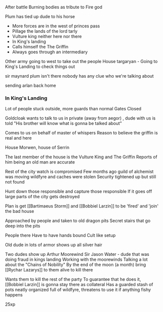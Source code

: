 After battle
Burning bodies as tribute to Fire god

Plum has tied up dude to his horse
 - More forces are in the west of princes pass
 - Pillage the lands of the lord tarly
 - Vulture king neither here nor there
 - In King's landing
 - Calls himself the The Griffin
 - Always goes through an intermediary

Other army going to west to take out the people 
House targaryan - Going to King's Landing to check things out

sir maynard plum isn't there
nobody has any clue who we're talking about

sending arlan back home

### In King's Landing

Lot of people stuck outside, more guards than normal
Gates Closed

Goldcloak wants to talk to us in private (away from aegor) , dude with us is told "His brother will know what is gonna be talked about"

Comes to us on behalf of master of whispers
Reason to believe the griffin is real and here

House Morwen, house of Serrin

The last member of the house is the Vulture King and The Griffin
Reports of him being an old man are accurate

Rest of the city watch is compromised
Few months ago guild of alchemist was moving wildfyre and caches were stolen
Security tightened up but still not found

Hunt down those responsible and capture those responsible
If it goes off large parts of the city gets destroyed

Plan is get [[Bartimaeus Storm]] and [[Bobbiel Larzin]] to be 'fired' and 'join' the bad house

Approached by people and taken to old dragon pits
Secret stairs that go deep into the pits

People there
Have to have hands bound
Cult like setup

Old dude in lots of armor shows up
all silver hair

Two dudes show up
	Arthur Moorewind
	Sir Jason Water - dude that was doing fraud in kings landing 
		Working with the moorewinds
Talking a lot about the "Chains of Nobility"
By the end of the moon (a month) bring [[Rychar Lazarys]] to them alive to kill there

Wants them to kill the rest of the party
To guarantee that he does it, [[Bobbiel Larzin]] is gonna stay there as collateral
Has a guarded stash of pots neatly organized full of wildfyre, threatens to use it if anything fishy happens

25xp
